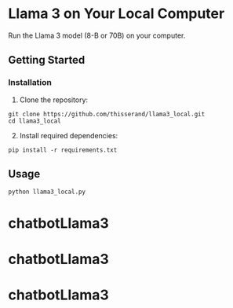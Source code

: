 # Llama 3 on Your Local Computer
Run the Llama 3 model (8-B or 70B) on your computer.

## Getting Started

### Installation

1. Clone the repository:
```
git clone https://github.com/thisserand/llama3_local.git
cd llama3_local
```

2. Install required dependencies:
```
pip install -r requirements.txt
```

## Usage

```
python llama3_local.py
```
# chatbotLlama3
# chatbotLlama3
# chatbotLlama3
